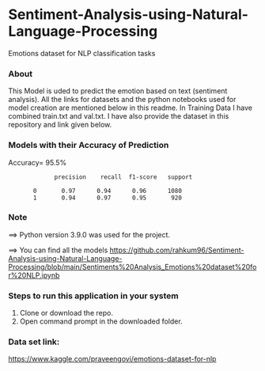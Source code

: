 # Sentiment-Analysis-using-Natural-Language-Processing
Emotions dataset for NLP classification tasks

### About
This Model is uded to predict the emotion based on text (sentiment analysis). All the links for datasets and the python notebooks used for model creation are mentioned below in this readme. In Training Data I have combined train.txt and val.txt. I have also provide the dataset in this repository and link given below.

### Models with their Accuracy of Prediction
Accuracy= 95.5%
                 
                 
                 precision    recall  f1-score   support

           0       0.97      0.94      0.96      1080
           1       0.94      0.97      0.95       920

### Note
==> Python version 3.9.0 was used for the  project.

==> You can find all the models https://github.com/rahkum96/Sentiment-Analysis-using-Natural-Language-Processing/blob/main/Sentiments%20Analysis_Emotions%20dataset%20for%20NLP.ipynb


### Steps to run this application in your system
1. Clone or download the repo.
2. Open command prompt in the downloaded folder.

### Data set link:
https://www.kaggle.com/praveengovi/emotions-dataset-for-nlp
